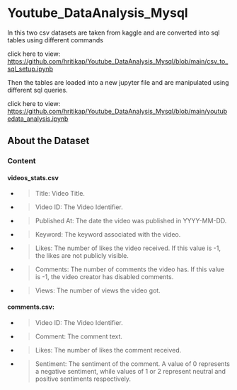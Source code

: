 # Youtube_DataAnalysis_Mysql

In this two csv datasets are taken from kaggle and are converted into sql tables using different commands 

click here to view: https://github.com/hritikap/Youtube_DataAnalysis_Mysql/blob/main/csv_to_sql_setup.ipynb


Then the tables are loaded into a new jupyter file and are manipulated using different sql queries.

click here to view: https://github.com/hritikap/Youtube_DataAnalysis_Mysql/blob/main/youtubedata_analysis.ipynb


## About the Dataset
### Content

#### videos_stats.csv
 - > Title: Video Title.
 - > Video ID: The Video Identifier.
 - > Published At: The date the video was published in YYYY-MM-DD.
 - > Keyword: The keyword associated with the video.
 - > Likes: The number of likes the video received. If this value is -1, the likes are not publicly visible.
 - > Comments: The number of comments the video has. If this value is -1, the video creator has disabled comments.
 - > Views: The number of views the video got.
 
 #### comments.csv:

 - > Video ID: The Video Identifier.
 - > Comment: The comment text.
 - > Likes: The number of likes the comment received.
 - > Sentiment: The sentiment of the comment. A value of 0 represents a negative sentiment, while values of 1 or 2 represent neutral and positive sentiments respectively.
